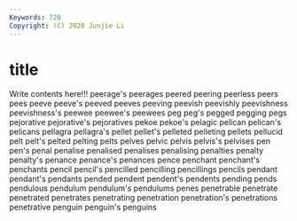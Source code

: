 ```yaml
---
Keywords: 720
Copyright: (C) 2020 Junjie Li
---
```


# title

Write contents here!!!
peerage's 
peerages 
peered 
peering
peerless 
peers 
pees 
peeve 
peeve's 
peeved 
peeves 
peeving 
peevish 
peevishly
peevishness 
peevishness's 
peewee 
peewee's 
peewees 
peg 
peg's 
pegged 
pegging 
pegs
pejorative 
pejorative's 
pejoratives 
pekoe 
pekoe's 
pelagic 
pelican 
pelican's 
pelicans 
pellagra
pellagra's 
pellet 
pellet's 
pelleted 
pelleting 
pellets 
pellucid 
pelt 
pelt's 
pelted
pelting 
pelts 
pelves 
pelvic 
pelvis 
pelvis's 
pelvises 
pen 
pen's 
penal
penalise 
penalised 
penalises 
penalising 
penalties 
penalty 
penalty's 
penance 
penance's 
penances
pence 
penchant 
penchant's 
penchants 
pencil 
pencil's 
pencilled 
pencilling 
pencillings 
pencils
pendant 
pendant's 
pendants 
pended 
pendent 
pendent's 
pendents 
pending 
pends 
pendulous
pendulum 
pendulum's 
pendulums 
penes 
penetrable 
penetrate 
penetrated 
penetrates 
penetrating 
penetration
penetration's 
penetrations 
penetrative 
penguin 
penguin's 
penguins 
